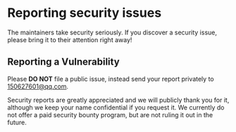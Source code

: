 # Reporting security issues

The maintainers take security seriously. If you discover a security issue, please bring it to their attention right away!

## Reporting a Vulnerability

Please **DO NOT** file a public issue, instead send your report privately to <150627601@qq.com>.

Security reports are greatly appreciated and we will publicly thank you for it, although we keep your name confidential if you request it. We currently do not offer a paid security bounty program, but are not ruling it out in the future.
